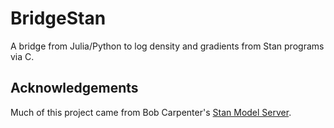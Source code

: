 # BridgeStan

A bridge from Julia/Python to log density and gradients from Stan programs via C.

## Acknowledgements

Much of this project came from Bob Carpenter's [Stan Model
Server](https://github.com/bob-carpenter/stan-model-server/).
